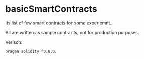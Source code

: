 # basicSmartContracts
Its list of few smart contracts for some experiemnt..

All are written as sample contracts, not for production purposes.

Verison:
```
pragma solidity ^0.8.0;
```
